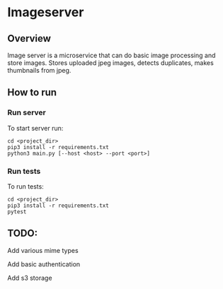 # Imageserver

## Overview
Image server is a microservice that can do basic image processing and store images.
Stores uploaded jpeg images, detects duplicates, makes thumbnails from jpeg.


## How to run
### Run server
To start server run:

    cd <project_dir>
    pip3 install -r requirements.txt
    python3 main.py [--host <host> --port <port>]

### Run tests
To run tests:

    cd <project_dir>
    pip3 install -r requirements.txt
    pytest

## TODO:
Add various mime types

Add basic authentication

Add s3 storage

